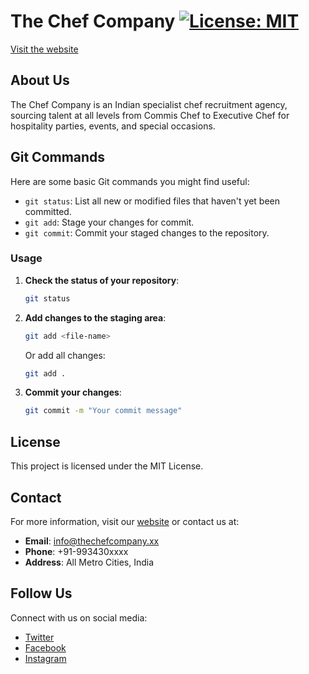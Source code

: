 # The Chef Company [![License: MIT](https://img.shields.io/badge/License-MIT-yellow.svg)](https://opensource.org/licenses/MIT)

[Visit the website](https://thechefcompany.netlify.app/)

## About Us

The Chef Company is an Indian specialist chef recruitment agency, sourcing talent at all levels from Commis Chef to Executive Chef for hospitality parties, events, and special occasions.

## Git Commands

Here are some basic Git commands you might find useful:

- `git status`: List all new or modified files that haven't yet been committed.
- `git add`: Stage your changes for commit.
- `git commit`: Commit your staged changes to the repository.

### Usage

1. **Check the status of your repository**:
    ```bash
    git status
    ```

2. **Add changes to the staging area**:
    ```bash
    git add <file-name>
    ```
    Or add all changes:
    ```bash
    git add .
    ```

3. **Commit your changes**:
    ```bash
    git commit -m "Your commit message"
    ```

## License

This project is licensed under the MIT License.

## Contact

For more information, visit our [website](https://thechefcompany.netlify.app/) or contact us at:
- **Email**: info@thechefcompany.xx
- **Phone**: +91-993430xxxx
- **Address**: All Metro Cities, India

## Follow Us

Connect with us on social media:
- [Twitter](https://twitter.com/your-twitter-handle)
- [Facebook](https://www.facebook.com/prashantkumar60099/)
- [Instagram](https://www.instagram.com/pk_w_o_r_l_d/)
